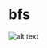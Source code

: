 # bfs 

![alt text](https://scontent.fdac31-1.fna.fbcdn.net/v/t1.15752-9/318436698_2093223634211714_6631897358606170268_n.jpg?_nc_cat=109&ccb=1-7&_nc_sid=ae9488&_nc_eui2=AeGFu_DaUu5i19_1w2eSoxBCs8ycL_T_L2izzJwv9P8vaJ2B8GBlgA0wgsEvQEXvb60_WjA8AJt3oaTozrCJMPkr&_nc_ohc=5h4DqEBwhukAX8qi7IY&_nc_ht=scontent.fdac31-1.fna&oh=03_AdTtAdMSj9IxiT_yi1JFEEqrHQxfW9mlqa-cvECXIPcY_g&oe=63B7092D)
